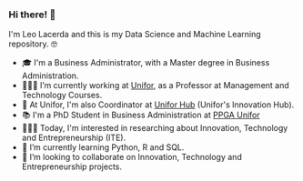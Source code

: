 ### Hi there! 👋

I'm Leo Lacerda and this is my Data Science and Machine Learning repository. 🤓

- 🎓  I'm a Business Administrator, with a Master degree in Business Administration.
- 👨🏻‍🏫  I’m currently working at [Unifor](https://unifor.br), as a Professor at Management and Technology Courses.
- 🚀  At Unifor, I'm also Coordinator at [Unifor Hub](https://www.unifor.br/hub) (Unifor's Innovation Hub).
- 📚  I'm a PhD Student in Business Administration at [PPGA Unifor](https://unifor.br/ppga)
- 🕵🏻‍♂️  Today, I'm interested in researching about Innovation, Technology and Entrepreneurship (ITE).
- 🌱  I’m currently learning Python, R and SQL.
- 👯  I’m looking to collaborate on Innovation, Technology and Entrepreneurship projects.

<!--
- 🤔 I’m looking for help with ...
- 💬 Ask me about ...
- 📫 How to reach me: ...
- 😄 Pronouns: ...
- ⚡ Fun fact: ...
-->

